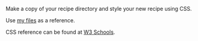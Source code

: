 Make a copy of your recipe directory and style your new recipe using CSS.

Use [my files](recipe_style/) as a reference. 

CSS reference can be found at [W3 Schools](https://www.w3schools.com/css/default.asp).
